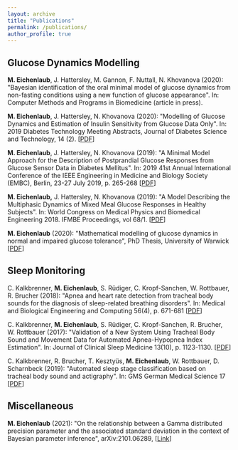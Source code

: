 ```yaml
---
layout: archive
title: "Publications"
permalink: /publications/
author_profile: true
---
```


Glucose Dynamics Modelling
------
**M. Eichenlaub**, J. Hattersley, M. Gannon, F. Nuttall, N. Khovanova (2020):  "Bayesian identification of the oral minimal model of glucose dynamics from non-fasting conditions using a new function of glucose appearance". In: Computer Methods and Programs in Biomedicine (article in press).

**M. Eichenlaub**, J. Hattersley, N. Khovanova (2020):  "Modelling of Glucose Dynamics and Estimation of Insulin Sensitivity from Glucose Data Only". In: 2019 Diabetes Technology Meeting Abstracts, Journal of Diabetes Science and Technology, 14 (2). \[[PDF](http://manueich.github.io/files/pubs/Glucose_DTM19.pdf)\]

**M. Eichenlaub**, J. Hattersley, N. Khovanova (2019):  "A Minimal Model Approach for the Description of Postprandial Glucose Responses from Glucose Sensor Data in Diabetes Mellitus". In: 2019 41st Annual International Conference of the IEEE Engineering in Medicine and Biology Society (EMBC), Berlin, 23-27 July 2019, p. 265-268 \[[PDF](http://manueich.github.io/files/pubs/Glucose_EMBC19.pdf)\]
	
**M. Eichenlaub,** J. Hattersley, N. Khovanova (2019):  "A Model Describing the Multiphasic Dynamics of Mixed Meal Glucose Responses in Healthy Subjects". In: World Congress on Medical Physics and Biomedical Engineering 2018. IFMBE Proceedings, vol 68/1. \[[PDF](http://manueich.github.io/files/pubs/Glucose_IUPESM18.pdf)\]

**M. Eichenlaub** (2020): "Mathematical modelling of glucose dynamics in normal and impaired glucose tolerance", PhD Thesis, University of Warwick  \[[PDF](http://manueich.github.io/files/pubs/Thesis_Eichenlaub.pdf)\]


Sleep Monitoring
------
C. Kalkbrenner, **M. Eichenlaub**, S. Rüdiger, C. Kropf-Sanchen, W. Rottbauer, R. Brucher (2018): "Apnea and heart rate detection from tracheal body sounds for the diagnosis of sleep-related breathing disorders". In: Medical and Biological Engineering and Computing 56(4), p. 671-681 \[[PDF](http://manueich.github.io/files/pubs/Apnea_MBEC.pdf)\]

C. Kalkbrenner, **M. Eichenlaub**, S. Rüdiger, C. Kropf-Sanchen, R. Brucher, W. Rottbauer (2017): "Validation of a New System Using Tracheal Body Sound and Movement Data for Automated Apnea-Hypopnea Index Estimation". In: Journal of Clinical Sleep Medicine 13(10), p. 1123-1130. \[[PDF](http://manueich.github.io/files/pubs/Apnea_JCSM.pdf)\]

C. Kalkbrenner, R. Brucher, T. Kesztyüs, **M. Eichenlaub**, W. Rottbauer, D. Scharnbeck (2019): "Automated sleep stage classification based on tracheal body sound and actigraphy". In: GMS German Medical Science 17 \[[PDF](http://manueich.github.io/files/pubs/Staging_GMS.pdf)\]

Miscellaneous
------
**M. Eichenlaub** (2021): "On the relationship between a Gamma distributed precision parameter and the associated standard deviation in the context of Bayesian parameter inference", arXiv:2101.06289, \[[Link](https://arxiv.org/abs/2101.06289)\]
